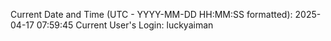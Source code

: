 Current Date and Time (UTC - YYYY-MM-DD HH:MM:SS formatted): 2025-04-17 07:59:45
Current User's Login: luckyaiman
